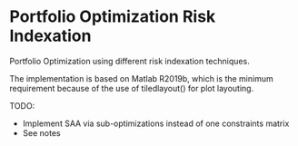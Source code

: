 # Portfolio Optimization Risk Indexation

Portfolio Optimization using different risk indexation techniques.

The implementation is based on Matlab R2019b, which is the minimum requirement
because of the use of tiledlayout() for plot layouting.

TODO:
- Implement SAA via sub-optimizations instead of one constraints matrix
- See notes
